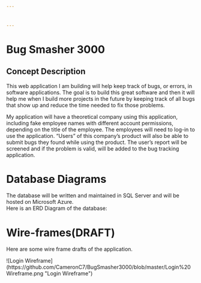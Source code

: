 ```yaml
---


---
```


<h1 id="bug-smasher-3000">Bug Smasher 3000</h1>
<h2 id="concept-description">Concept Description</h2>
<p>This web application I am building will help keep track of bugs, or errors, in software applications.  The goal is to build this great software and then it will help me when I build more projects in the future by keeping track of all bugs that show up and reduce the time needed to fix those problems.</p>
<p>My application will have a theoretical company using this application, including fake employee names with different account permissions, depending on the title of the employee.  The employees will need to log-in to use the application.  “Users” of this company’s product will also be able to submit bugs they found while using the product. The user’s report will be screened and if the problem is valid, will be added to the bug tracking application.</p>
<h1 id="database-diagrams">Database Diagrams</h1>
<p>The database will be written and maintained in SQL Server and will be hosted on Microsoft Azure.<br>
Here is an ERD Diagram of the database:</p>
<h1 id="wire-framesdraft">Wire-frames(DRAFT)</h1>
<p>Here are some wire frame drafts of the application.</p>
![Login Wireframe](https://github.com/CameronC7/BugSmasher3000/blob/master/Login%20Wireframe.png "Login Wireframe")
<pre><code></code></pre>

